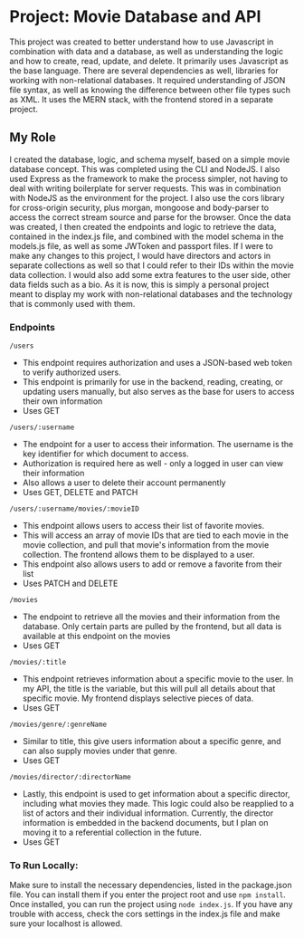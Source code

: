 # Project: Movie Database and API
This project was created to better understand how to use Javascript in combination with data and a database, as well as understanding the logic and how to create, read, update, and delete. It primarily uses Javascript as the base language. There are several dependencies as well, libraries for working with non-relational databases. It required understanding of JSON file syntax, as well as knowing the difference between other file types such as XML. It uses the MERN stack, with the frontend stored in a separate project.

## My Role
I created the database, logic, and schema myself, based on a simple movie database concept. This was completed using the CLI and NodeJS. I also used Express as the framework to make the process simpler, not having to deal with writing boilerplate for server requests. This was in combination with NodeJS as the environment for the project. I also use the cors library for cross-origin security, plus morgan, mongoose and body-parser to access the correct stream source and parse for the browser.
Once the data was created, I then created the endpoints and logic to retrieve the data, contained in the index.js file, and combined with the model schema in the models.js file, as well as some JWToken and passport files.
If I were to make any changes to this project, I would have directors and actors in separate collections as well so that I could refer to their IDs within the movie data collection. I would also add some extra features to the user side, other data fields such as a bio. As it is now, this is simply a personal project meant to display my work with non-relational databases and the technology that is commonly used with them.

### Endpoints
`/users`
- This endpoint requires authorization and uses a JSON-based web token to verify authorized users. 
- This endpoint is primarily for use in the backend, reading, creating, or updating users manually, but also serves as the base for users to access their own information
- Uses GET

`/users/:username`
- The endpoint for a user to access their information. The username is the key identifier for which document to access. 
- Authorization is required here as well - only a logged in user can view their information
- Also allows a user to delete their account permanently
- Uses GET, DELETE and PATCH

`/users/:username/movies/:movieID`
- This endpoint allows users to access their list of favorite movies. 
- This will access an array of movie IDs that are tied to each movie in the movie collection, and pull that movie's information from the movie collection. The frontend allows them to be displayed to a user.
- This endpoint also allows users to add or remove a favorite from their list
- Uses PATCH and DELETE

`/movies`
- The endpoint to retrieve all the movies and their information from the database. Only certain parts are pulled by the frontend, but all data is available at this endpoint on the movies
- Uses GET

`/movies/:title`
- This endpoint retrieves information about a specific movie to the user. In my API, the title is the variable, but this will pull all details about that specific movie. My frontend displays selective pieces of data.
- Uses GET

`/movies/genre/:genreName`
- Similar to title, this give users information about a specific genre, and can also supply movies under that genre.
- Uses GET

`/movies/director/:directorName`
- Lastly, this endpoint is used to get information about a specific director, including what movies they made. This logic could also be reapplied to a list of actors and their individual information. Currently, the director information is embedded in the backend documents, but I plan on moving it to a referential collection in the future.
- Uses GET

### To Run Locally:
Make sure to install the necessary dependencies, listed in the package.json file. You can install them if you enter the project root and use `npm install`. Once installed, you can run the project using `node index.js`. If you have any trouble with access, check the cors settings in the index.js file and make sure your localhost is allowed.